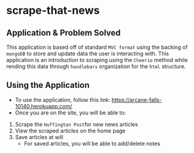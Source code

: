 # scrape-that-news

## Application & Problem Solved
This application is based off of standard `MVC format` using the backing of `mongoDB` to store and update data the user is interacting with. This application is an introduction to scraping using the `Cheerio` method while rending this data through `handlebars` organization for the `html` structure.

## Using the Application
* To use the application, follow this link: https://arcane-falls-10140.herokuapp.com/
* Once you are on the site, you will be able to:
1. Scrape the `Huffington Post`for new news articles
2. View the scraped articles on the home page
3. Save articles at will
   * For saved articles, you will be able to add/delete notes
